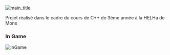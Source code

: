 ![main_title](https://github.com/r-rc-christopher/SplashColors/assets/19379567/dcd1ed04-59ba-4e98-9a92-2cde4c106d38)

Projet réalisé dans le cadre du cours de C++ de 3ème année à la HELHa de Mons

### In Game

![inGame](https://github.com/r-rc-christopher/SplashColors/assets/19379567/f2fa2a50-f9be-4e9a-9b9d-bc0202067da8)
